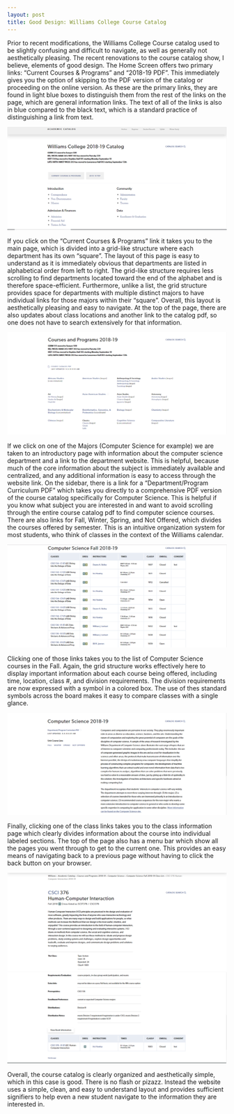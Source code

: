 ```yaml
---
layout: post
title: Good Design: Williams College Course Catalog
---
```

Prior to recent modifications, the Williams College Course catalog used to be slightly confusing and difficult to navigate, as well as generally not aesthetically pleasing. The recent renovations to the course catalog show, I believe, elements of good design. The Home Screen offers two primary links: “Current Courses & Programs” and “2018-19 PDF”. This immediately gives you the option of skipping to the PDF version of the catalog or proceeding on the online version. As these are the primary links, they are found in light blue boxes to distinguish them from the rest of the links on the page, which are general information links. The text of all of the links is also in blue compared to the black text, which is a standard practice of distinguishing a link from text. 

![Catalog Home](/img/catalog_home.PNG)

If you click on the “Current Courses & Programs” link it takes you to the main page, which is divided into a grid-like structure where each department has its own “square”. The layout of this page is easy to understand as it is immediately obvious that departments are listed in alphabetical order from left to right. The grid-like structure requires less scrolling to find departments located toward the end of the alphabet and is therefore space-efficient. Furthermore, unlike a list, the grid structure provides space for departments with multiple distinct majors to have individual links for those majors within their “square”. Overall, this layout is aesthetically pleasing and easy to navigate. At the top of the page, there are also updates about class locations and another link to the catalog pdf, so one does not have to search extensively for that information.

![Catalog Main](/img/catalog_main.PNG)

If we click on one of the Majors (Computer Science for example) we are taken to an introductory page with information about the computer science department and a link to the department website. This is helpful, because much of the core information about the subject is immediately available and centralized, and any additional information is easy to access through the website link. On the sidebar, there is a link for a “Department/Program Curriculum PDF” which takes you directly to a comprehensive PDF version of the course catalog specifically for Computer Science. This is helpful if you know what subject you are interested in and want to avoid scrolling through the entire course catalog pdf to find computer science courses. There are also links for Fall, Winter, Spring, and Not Offered, which divides the courses offered by semester. This is an intuitive organization system for most students, who think of classes in the context of the Williams calendar.

![Catalog Fall](/img/catalog_fall.PNG)

Clicking one of those links takes you to the list of Computer Science courses in the Fall. Again, the grid structure works effectively here to display important information about each course being offered, including time, location, class #, and division requirements. The division requirements are now expressed with a symbol in a colored box. The use of thes standard symbols across the board makes it easy to compare classes with a single glance.

![Catalog_CS](/img/catalog_dept.PNG)

Finally, clicking one of the class links takes you to the class information page which clearly divides information about the course into individual labeled sections. The top of the page also has a menu bar which show all the pages you went through to get to the current one. This provides an easy means of navigating back to a previous page without having to click the back button on your browser.

![Catalog_HCI 1](/img/catalog_HCI1.PNG)
![Catalog HCI 2](/img/catalog_HCI2.PNG)

Overall, the course catalog is clearly organized and aesthetically simple, which in this case is good. There is no flash or pizazz. Instead the website uses a simple, clean, and easy to understand layout and provides sufficient signifiers to help even a new student navigate to the information they are interested in.




